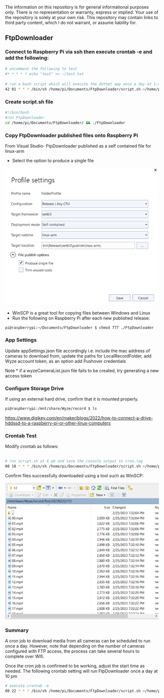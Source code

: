 The information on this repository is for general informational purposes only. There is no representation or warranty, express or implied. Your use of the repository is solely at your own risk. This repository may contain links to third party content, which I do not warrant, or assume liability for.

## FtpDownloader

### Connect to Raspberry Pi via ssh then execute crontab -e and add the following:

```bash
# uncomment the following to test
#* * * * * echo "test" >> ~/test.txt

# run a bash script which will execute the dotnet app once a day at 1:42 am. Log the FtpDownloader console output to a file named cron.log
42 01 * * * /bin/sh /home/pi/Documents/FtpDownloader/script.sh >/home/pi/Documents/FtpDownloader/cron.log 2>&1
```

### Create script.sh file

```bash
#!/bin/bash
#run FtpDownloader
cd /home/pi/Documents/FtpDownloader/ && ./FtpDownloader

```

### Copy FtpDownloader published files onto Raspberry Pi

From Visual Studio- FtpDownloader published as a self contained file for linux-arm
* Select the option to produce a single file

![vs profile setting](https://github.com/ksarfodev/wyze-ftp/blob/main/Documentation/screenshots/Pasted%20image%2020230225193325.png)

* WinSCP is a great tool for copying files between Windows and Linux
* Run the following on Raspberry Pi after each new published release: 
```bash
pi@raspberrypi:~/Documents/FtpDownloader $ chmod 777 ./FtpDownloader
```

### App Settings
Update appSettings.json file accordingly i.e. include the mac address of cameras to download from, update the paths for LocalRecordFolder, add Wyze account token, as an option add Pushover credentials

Note * if a wyzeCameraList.json file fails to be created, try generating a new access token

### Configure Storage Drive

If using an external hard drive, confirm that it is mounted properly.

```bash
pi@raspberrypi:/mnt/share/Wyze/record $ ls
```

https://www.digikey.com/en/maker/blogs/2022/how-to-connect-a-drive-hddssd-to-a-raspberry-pi-or-other-linux-computers

### Crontab Test

Modify crontab as follows:


```bash

# run script.sh at 6 pm and save the console output to cron.log
00 18 * * * /bin/sh /home/pi/Documents/FtpDownloader/script.sh >/home/pi/cron.log 2>&1
```


Confirm files successfully downloaded using a tool such as WinSCP:

![WinSCP ftp directory](https://github.com/ksarfodev/wyze-ftp/blob/main/Documentation/screenshots/Pasted%20image%2020230225193942.png)



### Summary
A cron job to download media from all cameras can be scheduled to run once a day. However, note that depending on the number of cameras configured with FTP access, the process can take several hours to complete over Wifi.
		
Once the cron job is confirmed to be working,  adjust the start time as needed. The following crontab setting will run FtpDownloader once a day at 10 pm
```bash
# execute crontab -e
00 22 * * * /bin/sh /home/pi/Documents/FtpDownloader/script.sh >/home/pi/cron.log 2>&1
```
